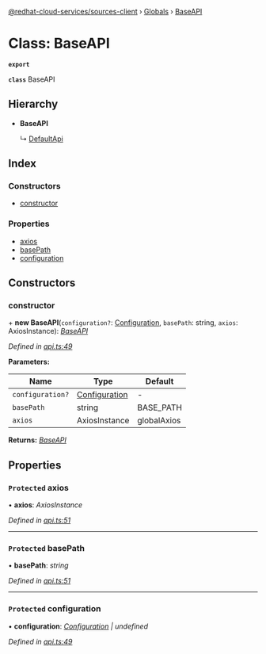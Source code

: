 [@redhat-cloud-services/sources-client](../README.md) › [Globals](../globals.md) › [BaseAPI](baseapi.md)

# Class: BaseAPI

**`export`** 

**`class`** BaseAPI

## Hierarchy

* **BaseAPI**

  ↳ [DefaultApi](defaultapi.md)

## Index

### Constructors

* [constructor](baseapi.md#constructor)

### Properties

* [axios](baseapi.md#protected-axios)
* [basePath](baseapi.md#protected-basepath)
* [configuration](baseapi.md#protected-configuration)

## Constructors

###  constructor

\+ **new BaseAPI**(`configuration?`: [Configuration](configuration.md), `basePath`: string, `axios`: AxiosInstance): *[BaseAPI](baseapi.md)*

*Defined in [api.ts:49](https://github.com/RedHatInsights/javascript-clients/blob/master/packages/sources/api.ts#L49)*

**Parameters:**

Name | Type | Default |
------ | ------ | ------ |
`configuration?` | [Configuration](configuration.md) | - |
`basePath` | string |  BASE_PATH |
`axios` | AxiosInstance |  globalAxios |

**Returns:** *[BaseAPI](baseapi.md)*

## Properties

### `Protected` axios

• **axios**: *AxiosInstance*

*Defined in [api.ts:51](https://github.com/RedHatInsights/javascript-clients/blob/master/packages/sources/api.ts#L51)*

___

### `Protected` basePath

• **basePath**: *string*

*Defined in [api.ts:51](https://github.com/RedHatInsights/javascript-clients/blob/master/packages/sources/api.ts#L51)*

___

### `Protected` configuration

• **configuration**: *[Configuration](configuration.md) | undefined*

*Defined in [api.ts:49](https://github.com/RedHatInsights/javascript-clients/blob/master/packages/sources/api.ts#L49)*

